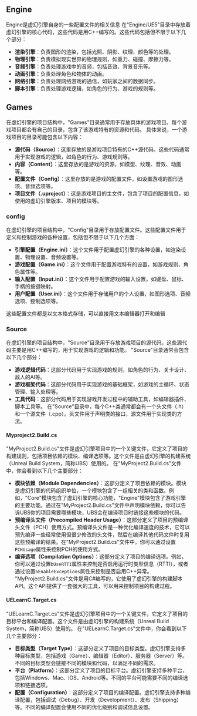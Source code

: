 ## Engine
Engine是虚幻引擎自身的一些配置文件的相关信息
在"Engine/UE5"目录中存放着虚幻引擎的核心代码，这些代码是用C++编写的。这些代码包括但不限于以下几个部分：
- **渲染引擎**：负责图形的渲染，包括光照、阴影、纹理、颜色等的处理。
- **物理引擎**：负责模拟现实世界的物理规则，如重力、碰撞、摩擦力等。
- **音频引擎**：负责处理游戏中的音频，包括音效、背景音乐等。
- **动画引擎**：负责处理角色和物体的动画。
- **网络引擎**：负责处理网络游戏的通信，如玩家之间的数据同步。
- **脚本引擎**：负责处理游戏逻辑，如角色的行为、游戏的规则等。

## Games
在虚幻引擎的项目结构中，"Games"目录通常用于存放具体的游戏项目。每个游戏项目都会有自己的目录，包含了该游戏特有的资源和代码。
具体来说，一个游戏项目的目录可能包含以下内容：
- **源代码（Source）**：这里存放的是游戏项目特有的C++源代码。这些代码通常用于实现游戏的逻辑，如角色的行为、游戏规则等。
- **内容（Content）**：这里存放的是游戏的资源，如模型、纹理、音效、动画等。
- **配置文件（Config）**：这里存放的是游戏的配置文件，如设置游戏的图形选项、音频选项等。
- **项目文件（.uproject）**：这是游戏项目的主文件，包含了项目的配置信息，如使用的虚幻引擎版本、项目的模块等。

### config
在虚幻引擎的项目结构中，"Config"目录用于存放配置文件。这些配置文件用于定义和控制游戏的各种设置，包括但不限于以下几个方面：
- **引擎配置（Engine.ini）**：这个文件用于配置虚幻引擎的各种设置，如渲染设置、物理设置、音频设置等。
- **游戏配置（Game.ini）**：这个文件用于配置游戏特有的设置，如游戏规则、角色属性等。
- **输入配置（Input.ini）**：这个文件用于配置游戏的输入设置，如键盘、鼠标、手柄的按键映射。
- **用户配置（User.ini）**：这个文件用于存储用户的个人设置，如图形选项、音频选项、控制选项等。

这些配置文件都是以文本格式存储，可以直接用文本编辑器打开和编辑

### Source
在虚幻引擎的项目结构中，"Source"目录用于存放游戏项目的源代码。这些源代码主要是用C++编写的，用于实现游戏的逻辑和功能。
"Source"目录通常会包含以下几个部分：
- **游戏逻辑代码**：这部分代码用于实现游戏的规则，如角色的行为、关卡设计、敌人的AI等。
- **游戏框架代码**：这部分代码用于实现游戏的基础框架，如游戏的主循环、状态管理、输入处理等。
- **工具代码**：这部分代码用于实现游戏开发过程中的辅助工具，如编辑器插件、脚本工具等。
在"Source"目录中，每个C++类通常都会有一个头文件（.h）和一个源文件（.cpp）。头文件用于声明类的接口，源文件用于实现类的方法。

#### Myproject2.Build.cs
"MyProject2.Build.cs"文件是虚幻引擎项目中的一个关键文件，它定义了项目的构建规则，包括项目依赖的模块、编译选项等。这个文件是由虚幻引擎的构建系统（Unreal Build System，简称UBS）使用的。
在"MyProject2.Build.cs"文件中，你会看到以下几个主要部分：
- **模块依赖（Module Dependencies）**：这部分定义了项目依赖的模块。模块是虚幻引擎的代码组织单位，一个模块包含了一组相关的类和函数。例如，"Core"模块包含了虚幻引擎的核心功能，"Engine"模块包含了游戏引擎的主要功能。通过在"MyProject2.Build.cs"文件中声明模块依赖，你可以告诉UBS你的项目需要哪些模块，UBS会在编译项目时链接这些模块的代码。
- **预编译头文件（Precompiled Header Usage）**：这部分定义了项目的预编译头文件（PCH）使用方式。预编译头文件是一种优化编译速度的技术，它可以预先编译一些经常使用但很少修改的头文件，然后在编译其他代码文件时复用这些预编译的结果。在"MyProject2.Build.cs"文件中，你可以通过设置`PCHUsage`属性来控制PCH的使用方式。
- **编译选项（Compilation Options）**：这部分定义了项目的编译选项。例如，你可以通过设置`bUseRTTI`属性来控制是否启用运行时类型信息（RTTI），或者通过设置`bEnableExceptions`属性来控制是否启用C++异常。
"MyProject2.Build.cs"文件是用C#编写的，它使用了虚幻引擎的构建脚本API。这个API提供了一套强大的工具，可以用来控制项目的构建过程。

#### UELearnC.Target.cs
"UELearnC.Target.cs"文件是虚幻引擎项目中的一个关键文件，它定义了项目的目标平台和编译配置。这个文件是由虚幻引擎的构建系统（Unreal Build System，简称UBS）使用的。
在"UELearnC.Target.cs"文件中，你会看到以下几个主要部分：
- **目标类型（Target Type）**：这部分定义了项目的目标类型。虚幻引擎支持多种目标类型，包括游戏（Game）、编辑器（Editor）、服务器（Server）等。不同的目标类型会链接不同的模块和代码，以满足不同的需求。
- **平台（Platform）**：这部分定义了项目的目标平台。虚幻引擎支持多种平台，包括Windows、Mac、iOS、Android等。不同的平台可能需要不同的编译选项和链接选项。
- **配置（Configuration）**：这部分定义了项目的编译配置。虚幻引擎支持多种编译配置，包括调试（Debug）、开发（Development）、发布（Shipping）等。不同的编译配置会使用不同的优化级别和调试信息设置。

